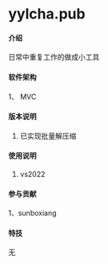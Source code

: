 # yylcha.pub

#### 介绍
日常中重复工作的做成小工具

#### 软件架构
1、 MVC


#### 版本说明

1.  已实现批量解压缩


#### 使用说明

1.  vs2022


#### 参与贡献

1、sunboxiang


#### 特技

无
